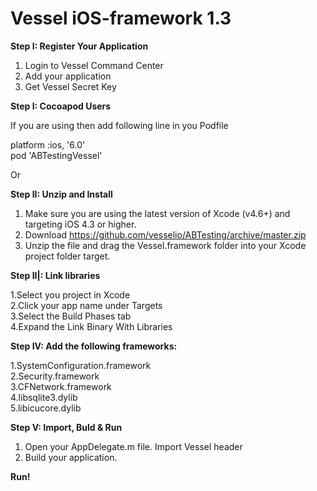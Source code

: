 Vessel iOS-framework 1.3
=============


<strong>Step I: Register Your Application</strong>

1. Login to Vessel Command Center
2. Add your application
3. Get Vessel Secret Key


<strong>Step I: Cocoapod Users</strong>

If you are using then add following line in you Podfile


platform :ios, '6.0' <br>
pod 'ABTestingVessel'

Or 

<strong>Step II: Unzip and Install</strong>

1. Make sure you are using the latest version of Xcode (v4.6+) and targeting iOS 4.3 or higher.
2. Download https://github.com/vesselio/ABTesting/archive/master.zip
2. Unzip the file and drag the Vessel.framework folder into your Xcode project folder target.


<strong>Step II|: Link libraries</strong>

1.Select you project in Xcode<br>
2.Click your app name under Targets<br>
3.Select the Build Phases tab<br>
4.Expand the Link Binary With Libraries<br>


<strong> Step IV: Add the following frameworks:</strong>

1.SystemConfiguration.framework<br>
2.Security.framework<br>
3.CFNetwork.framework<br>
4.libsqlite3.dylib<br>
5.libicucore.dylib<br>

<strong> Step V: Import, Buld & Run</strong>

1. Open your AppDelegate.m file. Import Vessel header
2. Build your application. 

<strong>Run!</strong>
